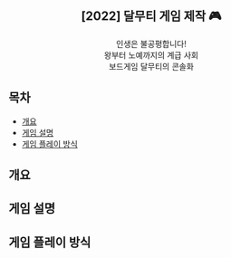 <div align="center">
<h2>[2022] 달무티 게임 제작 🎮</h2>
인생은 불공평합니다!<br> 
왕부터 노예까지의 계급 사회<br>
보드게임 달무티의 콘솔화
</div>

## 목차
  - [개요](#개요) 
  - [게임 설명](#게임-설명)
  - [게임 플레이 방식](#게임-플레이-방식)

## 개요

## 게임 설명

## 게임 플레이 방식
